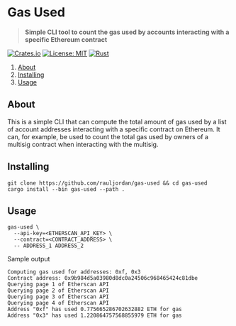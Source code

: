 <!-- omit in TOC -->
# Gas Used

> **Simple CLI tool to count the gas used by accounts interacting with a specific Ethereum contract**

[![Crates.io](https://img.shields.io/crates/v/clap?style=flat-square)](https://crates.io/crates/gas-used)
[![License: MIT](https://img.shields.io/badge/License-MIT-yellow.svg)](https://opensource.org/licenses/MIT) [![Rust](https://github.com/rauljordan/gas-used/actions/workflows/rust.yml/badge.svg?branch=master)](https://github.com/rauljordan/gas-used/actions/workflows/rust.yml)

1. [About](#about)
2. [Installing](#installing)
3. [Usage](#usage)

## About

This is a simple CLI that can compute the total amount of gas used by a list of account addresses interacting with a specific contract on Ethereum. It can, for example, be used to count the total gas used by owners of a multisig contract when interacting with the multisig.

## Installing

```
git clone https://github.com/rauljordan/gas-used && cd gas-used
cargo install --bin gas-used --path .
```

## Usage

```
gas-used \
  --api-key=<ETHERSCAN_API_KEY> \
  --contract=<CONTRACT_ADDRESS> \
  -- ADDRESS_1 ADDRESS_2
```

Sample output
```
Computing gas used for addresses: 0xf, 0x3
Contract address: 0x9b984d5a03980d8dc0a24506c968465424c81dbe
Querying page 1 of Etherscan API
Querying page 2 of Etherscan API
Querying page 3 of Etherscan API
Querying page 4 of Etherscan API
Address "0xf" has used 0.775665286702632882 ETH for gas
Address "0x3" has used 1.220864757568855979 ETH for gas
